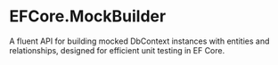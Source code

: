 # EFCore.MockBuilder
A fluent API for building mocked DbContext instances with entities and relationships, designed for efficient unit testing in EF Core.
